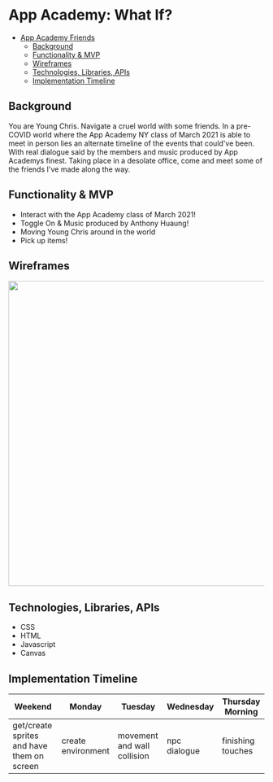 # App Academy: What If?

- [App Academy Friends](#app-academy-friends)
  - [Background](#background)
  - [Functionality & MVP](#functionality--mvp)
  - [Wireframes](#wireframes)
  - [Technologies, Libraries, APIs](#technologies-libraries-apis)
  - [Implementation Timeline](#implementation-timeline)

## Background

You are Young Chris. Navigate a cruel world with some friends. In a pre-COVID world where the App Academy NY class of March 2021 is able to meet in person lies an alternate timeline of the events that could've been. With real dialogue said by the members and music produced by App Academys finest. Taking place in a desolate office, come and meet some of the friends I've made along the way.

## Functionality & MVP

- Interact with the App Academy class of March 2021!
- Toggle On & Music produced by Anthony Huaung!
- Moving Young Chris around in the world
- Pick up items!
  
## Wireframes

<img src="https://github.com/rzleu/redesigned-octo-barnacle/blob/assests/wireframe.png?raw=true" width="600">

## Technologies, Libraries, APIs

- CSS
- HTML
- Javascript
- Canvas

## Implementation Timeline

|Weekend | Monday | Tuesday | Wednesday | Thursday Morning |
|---|---|---|---|---|
|get/create sprites and have them on screen | create environment | movement and wall collision | npc dialogue | finishing touches|
